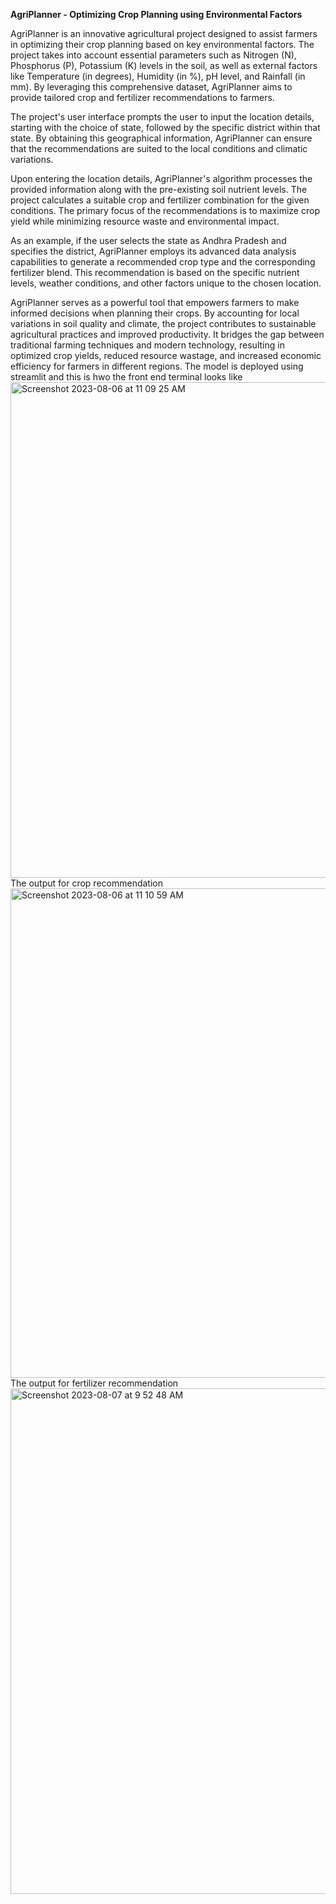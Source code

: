 **AgriPlanner - Optimizing Crop Planning using Environmental Factors**

AgriPlanner is an innovative agricultural project designed to assist farmers in optimizing their crop planning based on key environmental factors. The project takes into account essential parameters such as Nitrogen (N), Phosphorus (P), Potassium (K) levels in the soil, as well as external factors like Temperature (in degrees), Humidity (in %), pH level, and Rainfall (in mm). By leveraging this comprehensive dataset, AgriPlanner aims to provide tailored crop and fertilizer recommendations to farmers.

The project's user interface prompts the user to input the location details, starting with the choice of state, followed by the specific district within that state. By obtaining this geographical information, AgriPlanner can ensure that the recommendations are suited to the local conditions and climatic variations.

Upon entering the location details, AgriPlanner's algorithm processes the provided information along with the pre-existing soil nutrient levels. The project calculates a suitable crop and fertilizer combination for the given conditions. The primary focus of the recommendations is to maximize crop yield while minimizing resource waste and environmental impact.

As an example, if the user selects the state as Andhra Pradesh and specifies the district, AgriPlanner employs its advanced data analysis capabilities to generate a recommended crop type and the corresponding fertilizer blend. This recommendation is based on the specific nutrient levels, weather conditions, and other factors unique to the chosen location.

AgriPlanner serves as a powerful tool that empowers farmers to make informed decisions when planning their crops. By accounting for local variations in soil quality and climate, the project contributes to sustainable agricultural practices and improved productivity. It bridges the gap between traditional farming techniques and modern technology, resulting in optimized crop yields, reduced resource wastage, and increased economic efficiency for farmers in different regions.
The model is deployed using streamlit and this is hwo the front end terminal looks like
<img width="793" alt="Screenshot 2023-08-06 at 11 09 25 AM" src="https://github.com/shreya241103/AgriPlanner/assets/115857097/e79cc1b0-6a40-43fa-a57a-77508e299a97">
The output for crop recommendation
<img width="783" alt="Screenshot 2023-08-06 at 11 10 59 AM" src="https://github.com/shreya241103/AgriPlanner/assets/115857097/8821d62d-0910-4eb3-a7a0-d1918c2e2c53">
The output for fertilizer recommendation
<img width="809" alt="Screenshot 2023-08-07 at 9 52 48 AM" src="https://github.com/shreya241103/AgriPlanner/assets/115857097/fe059420-5f48-44db-8bb1-e55d6430d523">
